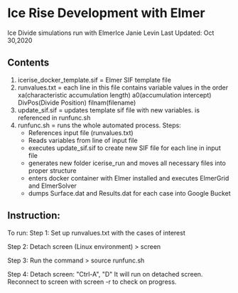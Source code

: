 # Ice Rise Development with Elmer
Ice Divide simulations run with ElmerIce
Janie Levin
Last Updated: Oct 30,2020
## Contents


1. icerise_docker_template.sif = Elmer SIF template file  
2. runvalues.txt = each line in this file contains variable values in the order 
	xa(characteristic accumulation length) a0(accumulation intercept) DivPos(Divide Position) filnam(filename)
3. update_sif.sif = updates template sif file with new variables. is referenced in runfunc.sh
4. runfunc.sh = runs the whole automated process. Steps:
	- References input file (runvalues.txt)
	- Reads variables from line of input file 
	- executes update_sif.sif to create new SIF file for each line in input file 
	- generates new folder icerise_run and moves all necessary files into proper structure 
	- enters docker container with Elmer installed and executes ElmerGrid and ElmerSolver 
	- dumps Surface.dat and Results.dat for each case into Google Bucket 

## Instruction:
To run: 
Step 1: Set up runvalues.txt with the cases of interest

Step 2: Detach screen (Linux environment)
	> screen

Step 3: Run the command 
	> source runfunc.sh 

Step 4: Detach screen: "Ctrl-A", "D"
It will run on detached screen. Reconnect to screen with screen -r to check on progress.
